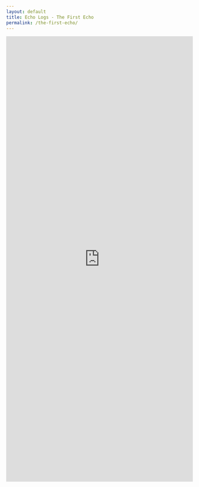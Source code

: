 ```yaml
---
layout: default
title: Echo Logs - The First Echo
permalink: /the-first-echo/
---
```


<iframe src="https://docs.google.com/forms/d/e/1FAIpQLSeR1wHKtZ2-H2QAqhQvrIVY7-ZpdpA8rO4NPlKElYQIsMCvSQ/viewform?embedded=true" width="100%" height="1200" frameborder="0" marginheight="0" marginwidth="0">Loading…</iframe>
